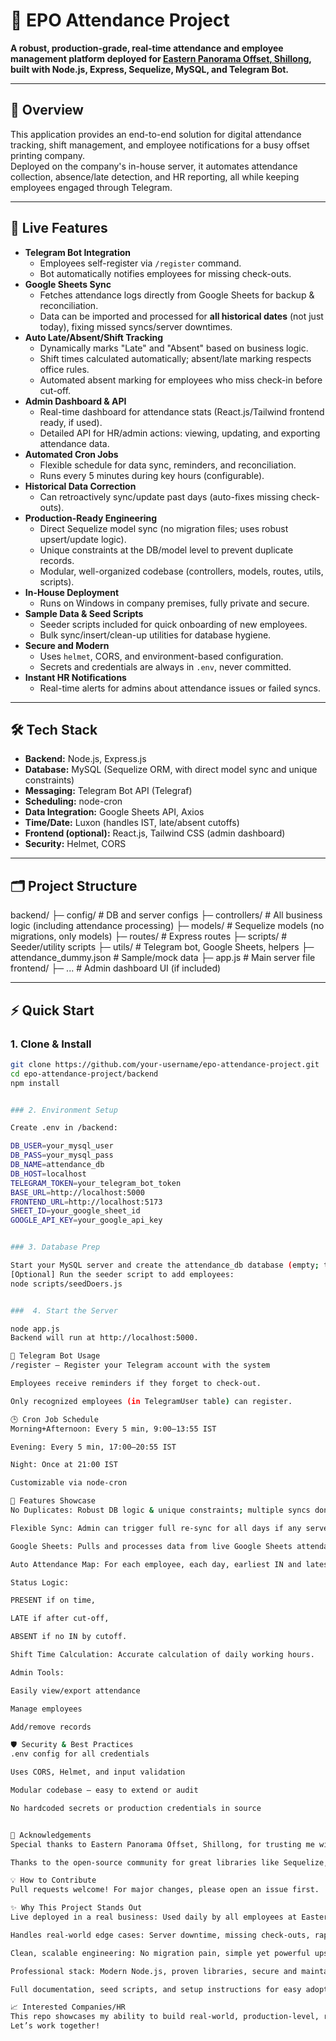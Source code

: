 # 🏢 EPO Attendance Project

**A robust, production-grade, real-time attendance and employee management platform deployed for [Eastern Panorama Offset, Shillong](https://www.easternpanorama.com/), built with Node.js, Express, Sequelize, MySQL, and Telegram Bot.**

---

## 📸 Overview

This application provides an end-to-end solution for digital attendance tracking, shift management, and employee notifications for a busy offset printing company.  
Deployed on the company's in-house server, it automates attendance collection, absence/late detection, and HR reporting, all while keeping employees engaged through Telegram.

---

## 🚀 Live Features

- **Telegram Bot Integration**
  - Employees self-register via `/register` command.
  - Bot automatically notifies employees for missing check-outs.
- **Google Sheets Sync**
  - Fetches attendance logs directly from Google Sheets for backup & reconciliation.
  - Data can be imported and processed for **all historical dates** (not just today), fixing missed syncs/server downtimes.
- **Auto Late/Absent/Shift Tracking**
  - Dynamically marks "Late" and "Absent" based on business logic.
  - Shift times calculated automatically; absent/late marking respects office rules.
  - Automated absent marking for employees who miss check-in before cut-off.
- **Admin Dashboard & API**
  - Real-time dashboard for attendance stats (React.js/Tailwind frontend ready, if used).
  - Detailed API for HR/admin actions: viewing, updating, and exporting attendance data.
- **Automated Cron Jobs**
  - Flexible schedule for data sync, reminders, and reconciliation.
  - Runs every 5 minutes during key hours (configurable).
- **Historical Data Correction**
  - Can retroactively sync/update past days (auto-fixes missing check-outs).
- **Production-Ready Engineering**
  - Direct Sequelize model sync (no migration files; uses robust upsert/update logic).
  - Unique constraints at the DB/model level to prevent duplicate records.
  - Modular, well-organized codebase (controllers, models, routes, utils, scripts).
- **In-House Deployment**
  - Runs on Windows in company premises, fully private and secure.
- **Sample Data & Seed Scripts**
  - Seeder scripts included for quick onboarding of new employees.
  - Bulk sync/insert/clean-up utilities for database hygiene.
- **Secure and Modern**
  - Uses `helmet`, CORS, and environment-based configuration.
  - Secrets and credentials are always in `.env`, never committed.
- **Instant HR Notifications**
  - Real-time alerts for admins about attendance issues or failed syncs.

---

## 🛠️ Tech Stack

- **Backend:** Node.js, Express.js
- **Database:** MySQL (Sequelize ORM, with direct model sync and unique constraints)
- **Messaging:** Telegram Bot API (Telegraf)
- **Scheduling:** node-cron
- **Data Integration:** Google Sheets API, Axios
- **Time/Date:** Luxon (handles IST, late/absent cutoffs)
- **Frontend (optional):** React.js, Tailwind CSS (admin dashboard)
- **Security:** Helmet, CORS

---

## 🗂️ Project Structure


backend/
├─ config/ # DB and server configs
├─ controllers/ # All business logic (including attendance processing)
├─ models/ # Sequelize models (no migrations, only models)
├─ routes/ # Express routes
├─ scripts/ # Seeder/utility scripts
├─ utils/ # Telegram bot, Google Sheets, helpers
├─ attendance_dummy.json # Sample/mock data
├─ app.js # Main server file
frontend/
├─ ... # Admin dashboard UI (if included)


---

## ⚡ Quick Start

### 1. Clone & Install

```bash
git clone https://github.com/your-username/epo-attendance-project.git
cd epo-attendance-project/backend
npm install


### 2. Environment Setup

Create .env in /backend:

DB_USER=your_mysql_user
DB_PASS=your_mysql_pass
DB_NAME=attendance_db
DB_HOST=localhost
TELEGRAM_TOKEN=your_telegram_bot_token
BASE_URL=http://localhost:5000
FRONTEND_URL=http://localhost:5173
SHEET_ID=your_google_sheet_id
GOOGLE_API_KEY=your_google_api_key


### 3. Database Prep

Start your MySQL server and create the attendance_db database (empty; tables auto-created).
[Optional] Run the seeder script to add employees:
node scripts/seedDoers.js


###  4. Start the Server

node app.js
Backend will run at http://localhost:5000.

🤖 Telegram Bot Usage
/register – Register your Telegram account with the system

Employees receive reminders if they forget to check-out.

Only recognized employees (in TelegramUser table) can register.

🕒 Cron Job Schedule
Morning+Afternoon: Every 5 min, 9:00–13:55 IST

Evening: Every 5 min, 17:00–20:55 IST

Night: Once at 21:00 IST

Customizable via node-cron

🧩 Features Showcase
No Duplicates: Robust DB logic & unique constraints; multiple syncs don’t create double entries.

Flexible Sync: Admin can trigger full re-sync for all days if any server downtime/data loss.

Google Sheets: Pulls and processes data from live Google Sheets attendance logs.

Auto Attendance Map: For each employee, each day, earliest IN and latest OUT are auto-detected.

Status Logic:

PRESENT if on time,

LATE if after cut-off,

ABSENT if no IN by cutoff.

Shift Time Calculation: Accurate calculation of daily working hours.

Admin Tools:

Easily view/export attendance

Manage employees

Add/remove records

🛡️ Security & Best Practices
.env config for all credentials

Uses CORS, Helmet, and input validation

Modular codebase – easy to extend or audit

No hardcoded secrets or production credentials in source


🙏 Acknowledgements
Special thanks to Eastern Panorama Offset, Shillong, for trusting me with their mission-critical attendance system!

Thanks to the open-source community for great libraries like Sequelize, Luxon, Telegraf, and Express.

💡 How to Contribute
Pull requests welcome! For major changes, please open an issue first.

✨ Why This Project Stands Out
Live deployed in a real business: Used daily by all employees at Eastern Panorama Offset.

Handles real-world edge cases: Server downtime, missing check-outs, rapid re-syncs, bulk corrections—all solved.

Clean, scalable engineering: No migration pain, simple yet powerful upsert logic, instantly extensible.

Professional stack: Modern Node.js, proven libraries, secure and maintainable.

Full documentation, seed scripts, and setup instructions for easy adoption elsewhere.

📈 Interested Companies/HR
This repo showcases my ability to build real-world, production-level, reliable backend systems, integrate with external APIs (Telegram, Google Sheets), implement robust business logic, and deliver clear, maintainable code.
Let’s work together!

